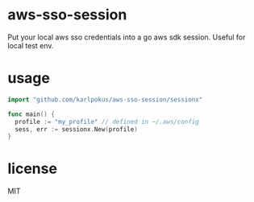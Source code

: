 # aws-sso-session
Put your local aws sso credentials into a go aws sdk session. Useful for local test env.

# usage
````go
import "github.com/karlpokus/aws-sso-session/sessionx"

func main() {
  profile := "my_profile" // defined in ~/.aws/config
  sess, err := sessionx.New(profile)
}
````

# license
MIT
